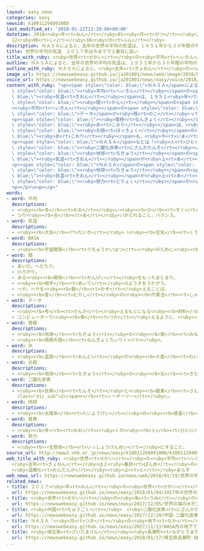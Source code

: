 ```yaml
---
layout: easy_news
categories: easy
newsid: k10011294091000
last_modified_at: '2018-01-22T12:30:00+09:00'
datetime: 2018<ruby>年<rt>ねん</rt></ruby>01<ruby>月<rt>がつ</rt></ruby>22<ruby>日<rt>にち</rt></ruby>
  12<ruby>時<rt>じ</rt></ruby>30<ruby>分<rt>ふん</rt></ruby>
description: ＮＡＳＡによると、去年の世界の平均の気温は、１９５１年から３０年間の平均の気温より０．９℃高くなりました。
title: 世界の平均の気温　２０１７年は今までで２番目に高い
title_with_ruby: <ruby>世界<rt>せかい</rt></ruby>の<ruby>平均<rt>へいきん</rt></ruby>の<ruby>気温<rt>きおん</rt></ruby>　２０１７<ruby>年<rt>ねん</rt></ruby>は<ruby>今<rt>いま</rt></ruby>までで２<ruby>番目<rt>ばんめ</rt></ruby>に<ruby>高<rt>たか</rt></ruby>い
outline: ＮＡＳＡによると、去年の世界の平均の気温は、１９５１年から３０年間の平均の気温より０．９℃高くなりました。
outline_with_ruby: ＮＡＳＡによると、<ruby>去年<rt>きょねん</rt></ruby>の<ruby>世界<rt>せかい</rt></ruby>の<ruby>平均<rt>へいきん</rt></ruby>の<ruby>気温<rt>きおん</rt></ruby>は、１９５１<ruby>年<rt>ねん</rt></ruby>から３０<ruby>年<rt>ねん</rt></ruby><ruby>間<rt>かん</rt></ruby>の<ruby>平均<rt>へいきん</rt></ruby>の<ruby>気温<rt>きおん</rt></ruby>より０．９℃<ruby>高<rt>たか</rt></ruby>くなりました。
image_url: https://newswebeasy.github.io/ja201801/news/web/image/2018/01/19/K10011294091_1801190534_1801190535_01_03.jpg
voice_url: https://newswebeasy.github.io/ja201801/news/easy/voice/2018/01/22/k10011294091000.mp3
content_with_ruby: "<p><span style=\"color: blue;\">ＮＡＳＡ</span>によると、<ruby>去年<rt>きょねん</rt></ruby>の<ruby>世界<rt>せかい</rt></ruby>の<span\
  \ style=\"color: blue;\"><ruby>平均<rt>へいきん</rt></ruby></span>の<span style=\"color:\
  \ blue;\"><ruby>気温<rt>きおん</rt></ruby></span>は、１９５１<ruby>年<rt>ねん</rt></ruby>から３０<ruby>年<rt>ねん</rt></ruby><span\
  \ style=\"color: blue;\"><ruby>間<rt>かん</rt></ruby></span>の<span style=\"color: blue;\"\
  ><ruby>平均<rt>へいきん</rt></ruby></span>の<span style=\"color: blue;\"><ruby>気温<rt>きおん</rt></ruby></span>より０．９℃<ruby>高<rt>たか</rt></ruby>くなりました。<span\
  \ style=\"color: blue;\">データ</span>が<ruby>残<rt>のこ</rt></ruby>っている１８８０<ruby>年<rt>ねん</rt></ruby>から<ruby>今<rt>いま</rt></ruby>まででは、おととしが<ruby>最<rt>もっと</rt></ruby>も<ruby>暑<rt>あつ</rt></ruby>くて、<ruby>去年<rt>きょねん</rt></ruby>は２<ruby>番目<rt>ばんめ</rt></ruby>の<ruby>暑<rt>あつ</rt></ruby>さでした。</p>\n\
  <p><span style=\"color: blue;\"><ruby>南極<rt>なんきょく</rt></ruby></span>の<ruby>周<rt>まわ</rt></ruby>りの<span\
  \ style=\"color: blue;\"><ruby>氷<rt>こおり</rt></ruby></span>は、<ruby>調<rt>しら</rt></ruby>べ<ruby>始<rt>はじ</rt></ruby>めてから<ruby>最<rt>もっと</rt></ruby>も<ruby>少<rt>すく</rt></ruby>なくなりました。<span\
  \ style=\"color: blue;\"><ruby>北極<rt>ほっきょく</rt></ruby></span>の<span style=\"color:\
  \ blue;\"><ruby>氷<rt>こおり</rt></ruby></span>も、<ruby>今<rt>いま</rt></ruby>までで２<ruby>番目<rt>ばんめ</rt></ruby>に<ruby>少<rt>すく</rt></ruby>なくなりました。</p>\n\
  <p><span style=\"color: blue;\">ＮＡＳＡ</span>などは「<ruby>人<rt>ひと</rt></ruby>が<ruby>仕事<rt>しごと</rt></ruby>や<ruby>生活<rt>せいかつ</rt></ruby>で<span\
  \ style=\"color: blue;\"><ruby>二酸化炭素<rt>にさんかたんそ</rt></ruby></span>などのガスを<ruby>出<rt>だ</rt></ruby>していることが、<span\
  \ style=\"color: blue;\"><ruby>地球<rt>ちきゅう</rt></ruby></span>の<span style=\"color:\
  \ blue;\"><ruby>気温<rt>きおん</rt></ruby></span>が<ruby>上<rt>あ</rt></ruby>がる<ruby>最<rt>もっと</rt></ruby>も<ruby>大<rt>おお</rt></ruby>きな<ruby>原因<rt>げんいん</rt></ruby>だ」と<ruby>言<rt>い</rt></ruby>っています。</p>\n\
  <p><span style=\"color: blue;\">ＮＡＳＡ</span>の<span style=\"color: blue;\"><ruby>発表<rt>はっぴょう</rt></ruby></span>は、<span\
  \ style=\"color: blue;\"><ruby>地球<rt>ちきゅう</rt></ruby></span>の<span style=\"color:\
  \ blue;\"><ruby>気温<rt>きおん</rt></ruby></span>が<ruby>上<rt>あ</rt></ruby>がらないようにするための<span\
  \ style=\"color: blue;\"><ruby>努力<rt>どりょく</rt></ruby></span>が<ruby>足<rt>た</rt></ruby>りないことを<ruby>知<rt>し</rt></ruby>らせています。</p>\n\
  <p></p>\n<p></p>"
words:
- word: 平均
  descriptions:
  - <ruby><rb>多</rb><rt>おお</rt></ruby>い<ruby><rb>少</rb><rt>すく</rt></ruby>ないや<ruby><rb>高</rb><rt>たか</rt></ruby>い<ruby><rb>低</rb><rt>ひく</rt></ruby>いなどがないように、ならすこと。
  - つり<ruby><rb>合</rb><rt>あ</rt></ruby>いがとれること。バランス。
- word: 気温
  descriptions:
  - <ruby><rb>大気</rb><rt>たいき</rt></ruby>（<ruby><rb>空気</rb><rt>くうき</rt></ruby>）の<ruby><rb>温度</rb><rt>おんど</rt></ruby>。
- word: NASA
  descriptions:
  - <ruby><rb>宇宙開発</rb><rt>うちゅうかいはつ</rt></ruby>のために<ruby><rb>作</rb><rt>つく</rt></ruby>られた、アメリカ<ruby><rb>政府</rb><rt>せいふ</rt></ruby>の<ruby><rb>機関</rb><rt>きかん</rt></ruby>。スペースシャトルの<ruby><rb>開発</rb><rt>かいはつ</rt></ruby>などをする。
- word: 間
  descriptions:
  - あいだ。へだたり。
  - ひろがり。
  - ある<ruby><rb>関係</rb><rt>かんけい</rt></ruby>をもったまとまり。
  - <ruby><rb>相手</rb><rt>あいて</rt></ruby>のようすをうかがう。
  - へや。へやを<ruby><rb>数</rb><rt>かぞ</rt></ruby>えることば。
  - <ruby><rb>昔</rb><rt>むかし</rt></ruby>の<ruby><rb>尺貫法</rb><rt>しゃっかんほう</rt></ruby>で、<ruby><rb>長</rb><rt>なが</rt></ruby>さの<ruby><rb>単位</rb><rt>たんい</rt></ruby>の<ruby><rb>一</rb><rt>ひと</rt></ruby>つ。<ruby><rb>一間</rb><rt>いっけん</rt></ruby>は<ruby><rb>約</rb><rt>やく</rt></ruby>一・八メートル。
- word: データ
  descriptions:
  - <ruby><rb>考</rb><rt>かんが</rt></ruby>えるもとになる<ruby><rb>材料</rb><rt>ざいりょう</rt></ruby>や<ruby><rb>事実</rb><rt>じじつ</rt></ruby>。
  - コンピューターで<ruby><rb>使</rb><rt>つか</rt></ruby>えるように、<ruby><rb>数字</rb><rt>すうじ</rt></ruby>や<ruby><rb>記号</rb><rt>きごう</rt></ruby>に<ruby><rb>置</rb><rt>お</rt></ruby>きかえられた<ruby><rb>資料</rb><rt>しりょう</rt></ruby>。
- word: 南極
  descriptions:
  - <ruby><rb>地球</rb><rt>ちきゅう</rt></ruby>の<ruby><rb>南</rb><rt>みなみ</rt></ruby>のはし。
  - <ruby><rb>南極大陸</rb><rt>なんきょくたいりく</rt></ruby>。
- word: 氷
  descriptions:
  - <ruby><rb>温度</rb><rt>おんど</rt></ruby>が<ruby><rb>０度</rb><rt>れいど</rt></ruby>より<ruby><rb>低</rb><rt>ひく</rt></ruby>くなって、<ruby><rb>水</rb><rt>みず</rt></ruby>が<ruby><rb>固</rb><rt>かた</rt></ruby>まったもの。
- word: 北極
  descriptions:
  - <ruby><rb>地球</rb><rt>ちきゅう</rt></ruby>の<ruby><rb>北</rb><rt>きた</rt></ruby>のはし。
- word: 二酸化炭素
  descriptions:
  - <ruby><rb>炭素</rb><rt>たんそ</rt></ruby>と<ruby><rb>酸素</rb><rt>さんそ</rt></ruby>の<ruby><rb>化合物</rb><rt>かごうぶつ</rt></ruby>で、<ruby><rb>色</rb><rt>いろ</rt></ruby>もにおいもない<ruby><rb>気体</rb><rt>きたい</rt></ruby>。<ruby><rb>炭火</rb><rt>すみび</rt></ruby>の<ruby><rb>燃</rb><rt>も</rt></ruby>えるときなどに<ruby><rb>発生</rb><rt>はっせい</rt></ruby>し、<ruby><rb>人</rb><rt>ひと</rt></ruby>のはく<ruby><rb>息</rb><rt>いき</rt></ruby>の<ruby><rb>中</rb><rt>なか</rt></ruby>にもふくまれている。ドライアイス・ソーダ<ruby><rb>水</rb><rt>すい</rt></ruby>などに<ruby><rb>使</rb><rt>つか</rt></ruby>われる。<ruby><rb>炭酸</rb><rt>たんさん</rt></ruby>ガス。<ruby><rb>記号</rb><rt>きごう</rt></ruby>は「<ruby><rb>CO<span
    class="dic_sub">2</span></rb><rt>シーオーツー</rt></ruby>」。
- word: 地球
  descriptions:
  - <ruby><rb>太陽系</rb><rt>たいようけい</rt></ruby>の<ruby><rb>惑星</rb><rt>わくせい</rt></ruby>の<ruby><rb>一</rb><rt>ひと</rt></ruby>つ。<ruby><rb>太陽</rb><rt>たいよう</rt></ruby>から<ruby><rb>三番</rb><rt>さんばん</rt></ruby>めの<ruby><rb>星</rb><rt>ほし</rt></ruby>で、わたしたちが<ruby><rb>住</rb><rt>す</rt></ruby>んでいる<ruby><rb>天体</rb><rt>てんたい</rt></ruby>。<ruby><rb>自分</rb><rt>じぶん</rt></ruby>で<ruby><rb>回</rb><rt>まわ</rt></ruby>りながら（<ruby><rb>自転</rb><rt>じてん</rt></ruby>）、さらに<ruby><rb>太陽</rb><rt>たいよう</rt></ruby>の<ruby><rb>周</rb><rt>まわ</rt></ruby>りを３６５<ruby><rb>日</rb><rt>にち</rt></ruby>で<ruby><rb>回</rb><rt>まわ</rt></ruby>っている（<ruby><rb>公転</rb><rt>こうてん</rt></ruby>）。
- word: 発表
  descriptions:
  - <ruby><rb>多</rb><rt>おお</rt></ruby>くの<ruby><rb>人</rb><rt>ひと</rt></ruby>に<ruby><rb>広</rb><rt>ひろ</rt></ruby>く<ruby><rb>知</rb><rt>し</rt></ruby>らせること。
- word: 努力
  descriptions:
  - <ruby><rb>一生懸命</rb><rt>いっしょうけんめい</rt></ruby>にすること。
source_url: http://www3.nhk.or.jp/news/easy/k10011294091000/k10011294091000.html
web_title_with_ruby: <ruby>世界<rt>せかい</rt></ruby>の<ruby>平均<rt>へいきん</rt></ruby><ruby>気温<rt>きおん</rt></ruby>
  <ruby>去年<rt>きょねん</rt></ruby>は２<ruby>番目<rt>ばんめ</rt></ruby>の<ruby>暑<rt>あつ</rt></ruby>さ
  <ruby>温暖化<rt>おんだんか</rt></ruby><ruby>止<rt>と</rt></ruby>まらず
web_news_url: https://newswebeasy.github.io/news/web/2018/01/19/世界の平均気温-去年は2番目の暑さ-温暖化止まらず
related_news:
- title: ２０１７<ruby>年<rt>ねん</rt></ruby>の<ruby>世界<rt>せかい</rt></ruby>の<ruby>平均<rt>へいきん</rt></ruby>の<ruby>気温<rt>きおん</rt></ruby>　<ruby>今<rt>いま</rt></ruby>までで３<ruby>番目<rt>ばんめ</rt></ruby>に<ruby>高<rt>たか</rt></ruby>い
  url: https://newswebeasy.github.io/news/easy/2018/01/04/2017年の世界の平均の気温-今までで3番目に高い
- title: <ruby>世界<rt>せかい</rt></ruby>の<ruby>海<rt>うみ</rt></ruby>の<ruby>水<rt>みず</rt></ruby>が<ruby>二酸化炭素<rt>にさんかたんそ</rt></ruby>で<ruby>酸性<rt>さんせい</rt></ruby>になっている
  url: https://newswebeasy.github.io/news/easy/2017/12/05/世界の海の水が二酸化炭素で酸性になっている
- title: <ruby>中国<rt>ちゅうごく</rt></ruby>　<ruby>二酸化炭素<rt>にさんかたんそ</rt></ruby>を<ruby>少<rt>すく</rt></ruby>なくするために<ruby>新<rt>あたら</rt></ruby>しい<ruby>制度<rt>せいど</rt></ruby>を<ruby>始<rt>はじ</rt></ruby>める
  url: https://newswebeasy.github.io/news/easy/2017/12/20/中国-二酸化炭素を少なくするために新しい制度を始める
- title: ＮＡＳＡ「<ruby>月<rt>つき</rt></ruby>の<ruby>地下<rt>ちか</rt></ruby>で<ruby>宇宙飛行士<rt>うちゅうひこうし</rt></ruby>が<ruby>生活<rt>せいかつ</rt></ruby>できるかもしれない」
  url: https://newswebeasy.github.io/news/easy/2017/11/13/NASA月の地下で宇宙飛行士が生活できるかもしれない
- title: <ruby>埼玉県<rt>さいたまけん</rt></ruby><ruby>長瀞町<rt>ながとろまち</rt></ruby>　<ruby>自然<rt>しぜん</rt></ruby>の<ruby>寒<rt>さむ</rt></ruby>さで<ruby>凍<rt>こお</rt></ruby>った<ruby>氷<rt>こおり</rt></ruby>ができる
  url: https://newswebeasy.github.io/news/easy/2018/01/17/埼玉県長瀞町-自然の寒さで凍った氷ができる
...
```


